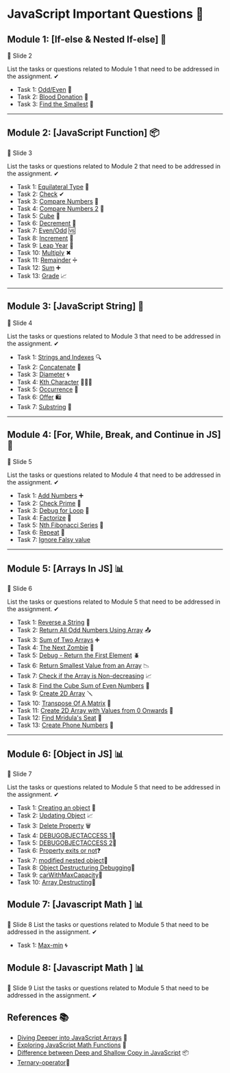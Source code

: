 # JavaScript Important Questions 🚀

## Module 1: [If-else & Nested If-else] 🧮
   📜 Slide 2

List the tasks or questions related to Module 1 that need to be addressed in the assignment. ✔

- Task 1: [Odd/Even](https://github.com/Kushal997-das/JavaScript-Assignment-Questions/blob/main/If-else%20Questions/Odd_even.md) 🔄
- Task 2: [Blood Donation](https://github.com/Kushal997-das/JavaScript-Assignment-Questions/blob/main/If-else%20Questions/blooddonation.md) 💉
- Task 3: [Find the Smallest](https://github.com/Kushal997-das/JavaScript-Assignment-Questions/blob/main/If-else%20Questions/find_smallest.md) 🧐

-------

## Module 2: [JavaScript Function] 📦
   📜 Slide 3

List the tasks or questions related to Module 2 that need to be addressed in the assignment. ✔

- Task 1: [Equilateral Type](https://github.com/Kushal997-das/JavaScript-Assignment-Questions/blob/main/Slide3/EquilateralType.md) 📐
- Task 2: [Check](https://github.com/Kushal997-das/JavaScript-Assignment-Questions/blob/main/Slide3/check.md) ✔
- Task 3: [Compare Numbers](https://github.com/Kushal997-das/JavaScript-Assignment-Questions/blob/main/Slide3/comparenumber.md) 🔢
- Task 4: [Compare Numbers 2](https://github.com/Kushal997-das/JavaScript-Assignment-Questions/blob/main/Slide3/comparenumber2.md) 🔄
- Task 5: [Cube](https://github.com/Kushal997-das/JavaScript-Assignment-Questions/blob/main/Slide3/cube.md) 🎲
- Task 6: [Decrement](https://github.com/Kushal997-das/JavaScript-Assignment-Questions/blob/main/Slide3/decrement.md) 🔽
- Task 7: [Even/Odd](https://github.com/Kushal997-das/JavaScript-Assignment-Questions/blob/main/Slide3/even_odd.md) 🆚
- Task 8: [Increment](https://github.com/Kushal997-das/JavaScript-Assignment-Questions/blob/main/Slide3/increment.md) 🔼
- Task 9: [Leap Year](https://github.com/Kushal997-das/JavaScript-Assignment-Questions/blob/main/Slide3/leapyear.md) 📅
- Task 10: [Multiply](https://github.com/Kushal997-das/JavaScript-Assignment-Questions/blob/main/Slide3/multiply.md) ✖
- Task 11: [Remainder](https://github.com/Kushal997-das/JavaScript-Assignment-Questions/blob/main/Slide3/remainder.md) ➗
- Task 12: [Sum](https://github.com/Kushal997-das/JavaScript-Assignment-Questions/blob/main/Slide3/sum.md) ➕
- Task 13: [Grade](https://github.com/Kushal997-das/JavaScript-Assignment-Questions/blob/main/Slide3/grade.md) 📈

-------

## Module 3: [JavaScript String] 🧵
   📜 Slide 4

List the tasks or questions related to Module 3 that need to be addressed in the assignment. ✔

- Task 1: [Strings and Indexes](https://github.com/Kushal997-das/JavaScript-Assignment-Questions/blob/main/slide4/StringsandIndexes.md) 🔍
- Task 2: [Concatenate](https://github.com/Kushal997-das/JavaScript-Assignment-Questions/blob/main/slide4/concat.md) 🧷
- Task 3: [Diameter](https://github.com/Kushal997-das/JavaScript-Assignment-Questions/blob/main/slide4/diameter.md) 🌀
- Task 4: [Kth Character](https://github.com/Kushal997-das/JavaScript-Assignment-Questions/blob/main/slide4/kth_character.md) 🧑‍🤝‍🧑
- Task 5: [Occurrence](https://github.com/Kushal997-das/JavaScript-Assignment-Questions/blob/main/slide4/occerence.md) 🔄
- Task 6: [Offer](https://github.com/Kushal997-das/JavaScript-Assignment-Questions/blob/main/slide4/offer.md) 🛍️
- Task 7: [Substring](https://github.com/Kushal997-das/JavaScript-Assignment-Questions/blob/main/slide4/substring.md) 🔗

-------

## Module 4: [For, While, Break, and Continue in JS] 🔄
   📜 Slide 5

List the tasks or questions related to Module 4 that need to be addressed in the assignment. ✔

- Task 1: [Add Numbers](https://github.com/Kushal997-das/JavaScript-Assignment-Questions/blob/main/slide5/Addnumbers.md) ➕
- Task 2: [Check Prime](https://github.com/Kushal997-das/JavaScript-Assignment-Questions/blob/main/slide5/checkprime.md) 🌟
- Task 3: [Debug for Loop](https://github.com/Kushal997-das/JavaScript-Assignment-Questions/blob/main/slide5/debug_forloop.md) 🐜
- Task 4: [Factorize](https://github.com/Kushal997-das/JavaScript-Assignment-Questions/blob/main/slide5/factorize.md) 🧪
- Task 5: [Nth Fibonacci Series](https://github.com/Kushal997-das/JavaScript-Assignment-Questions/blob/main/slide5/nth%20fibonacci%20series.md) 🐇
- Task 6: [Repeat](https://github.com/Kushal997-das/JavaScript-Assignment-Questions/blob/main/slide5/reapeat.md) 🔁
- Task 7: [Ignore Falsy value](https://github.com/Kushal997-das/JS-Practice-with-Resource/blob/main/slide5/ignorefalsy.md)

-------

## Module 5: [Arrays In JS] 📊
   📜 Slide 6

List the tasks or questions related to Module 5 that need to be addressed in the assignment. ✔

- Task 1: [Reverse a String](https://github.com/Kushal997-das/JavaScript-Assignment-Questions/blob/main/slide6/reverse.md) 🔀
- Task 2: [Return All Odd Numbers Using Array](https://github.com/Kushal997-das/JavaScript-Assignment-Questions/blob/main/slide6/return%20all%20odd%20numbers.md) 📤
- Task 3: [Sum of Two Arrays](https://github.com/Kushal997-das/JavaScript-Assignment-Questions/blob/main/slide6/sum%20of%202%20arrays.md) ➕
- Task 4: [The Next Zombie](https://github.com/Kushal997-das/JavaScript-Assignment-Questions/blob/main/slide6/The%20next%20zombie.md) 🧟
- Task 5: [Debug - Return the First Element](https://github.com/Kushal997-das/JavaScript-Assignment-Questions/blob/main/slide6/%5BDebug%5D%20return%20first%20element.md) 🪲
- Task 6: [Return Smallest Value from an Array](https://github.com/Kushal997-das/JavaScript-Assignment-Questions/blob/main/slide6/smallestvalue.md) 📉
- Task 7: [Check if the Array is Non-decreasing](https://github.com/Kushal997-das/JavaScript-Assignment-Questions/blob/main/slide6/check%20array%20is%20non-decreasing.md) 📈
- Task 8: [Find the Cube Sum of Even Numbers](https://github.com/Kushal997-das/JavaScript-Assignment-Questions/blob/main/slide6/cube%20sum%20of%20even%20numbers.md) 🎲
- Task 9: [Create 2D Array](https://github.com/Kushal997-das/JavaScript-Assignment-Questions/blob/main/slide6/Create2DArray.md) 🪛
- Task 10: [Transpose Of A Matrix](https://github.com/Kushal997-das/JavaScript-Assignment-Questions/blob/main/slide6/transpose.md) 🔄
- Task 11: [Create 2D Array with Values from 0 Onwards](https://github.com/Kushal997-das/JavaScript-Assignment-Questions/blob/main/slide6/multidimentionarray.md) 🚀
- Task 12: [Find Mridula's Seat](https://github.com/Kushal997-das/JS-Practice-with-Resource/blob/main/slide6/findseat.md) 🧮
- Task 13: [Create Phone Numbers](https://github.com/Kushal997-das/JS-Practice-with-Resource/blob/main/slide6/createphonenumber.md) 📱
  

-------

## Module 6: [Object in JS] 📊
   📜 Slide 7

List the tasks or questions related to Module 5 that need to be addressed in the assignment. ✔

- Task 1: [Creating an object](https://github.com/Kushal997-das/JS-Practice-with-Resource/blob/main/slide7/creatingObject.md) 🔀
- Task 2: [Updating Object](https://github.com/Kushal997-das/JS-Practice-with-Resource/blob/main/slide7/update%20property.md) 📈
- Task 3: [Delete Property](https://github.com/Kushal997-das/JS-Practice-with-Resource/blob/main/slide7/Delete%20Property.md) 🗑️
- Task 4: [DEBUGOBJECTACCESS 1](https://github.com/Kushal997-das/JS-Practice-with-Resource/blob/main/slide7/DEBUGOBJECTACCESS%201.md)🐞
- Task 5: [DEBUGOBJECTACCESS 2](https://github.com/Kushal997-das/JS-Practice-with-Resource/blob/main/slide7/DEBUGOBJECTACCESS%202.md)🐜
- Task 6: [Property exits or not](https://github.com/Kushal997-das/JS-Practice-with-Resource/blob/main/slide7/Property%20exits%20or%20not.md)❓
- Task 7: [modified nested object](https://github.com/Kushal997-das/JS-Practice-with-Resource/blob/main/slide7/modified%20nested%20object.md)🔄
- Task 8: [Object Destructuring Debugging](https://github.com/Kushal997-das/JS-Practice-with-Resource/blob/main/slide7/Object%20Destructuring%20Debugging.md)🐛
- Task 9: [carWithMaxCapacity](https://github.com/Kushal997-das/JS-Practice-with-Resource/blob/main/slide7/carWithMaxCapacity.md)🚗
- Task 10: [Array Destructing](https://github.com/Kushal997-das/JS-Practice-with-Resource/blob/main/slide7/Array%20Destructing.md)🔗

## Module 7: [Javascript Math ] 📊
   📜 Slide 8
List the tasks or questions related to Module 5 that need to be addressed in the assignment. ✔

- Task 1: [Max-min](https://github.com/Kushal997-das/JS-Practice-with-Resource/blob/main/slide8/max_min.md) 🌀


## Module 8: [Javascript Math ] 📊
   📜 Slide 9
List the tasks or questions related to Module 5 that need to be addressed in the assignment. ✔

## References 📚

- [Diving Deeper into JavaScript Arrays](https://kushaldas.hashnode.dev/diving-deeper-into-javascript-arrays-unleashing-their-power-and-flexibility) 🧮
- [Exploring JavaScript Math Functions](https://kushaldas.hashnode.dev/javascriptmathfunction) 🧮
- [Difference between Deep and Shallow Copy in JavaScript](https://kushaldas.hashnode.dev/difference-between-deep-and-shallow-copy-in-javascript) 📦
- [Ternary-operator](https://kushaldas.hashnode.dev/ternary-operator-in-javascript)🎲
